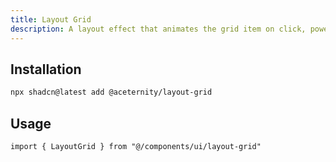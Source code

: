 ```yaml
---
title: Layout Grid
description: A layout effect that animates the grid item on click, powered by framer motion layout
---
```


## Installation

```bash
npx shadcn@latest add @aceternity/layout-grid
```

## Usage

```tsx showLineNumbers
import { LayoutGrid } from "@/components/ui/layout-grid"
```
